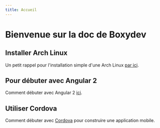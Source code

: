 ```yaml
---
title: Accueil
---
```

# Bienvenue sur la doc de Boxydev

## Installer Arch Linux

Un petit rappel pour l'installation simple d'une Arch Linux <a href="./linux/installer-arch-linux.html">par ici</a>.

## Pour débuter avec Angular 2

Comment débuter avec Angular 2 <a href="./angular2">ici</a>.

## Utiliser Cordova

Comment débuter avec <a href="./cordova">Cordova</a> pour construire une application mobile.
